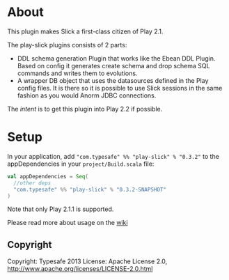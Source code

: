 # About

This plugin makes Slick a first-class citizen of Play 2.1.

The play-slick plugins consists of 2 parts:
 - DDL schema generation Plugin that works like the Ebean DDL Plugin. Based on config it generates create schema and drop schema SQL commands and writes them to evolutions.
 - A wrapper DB object that uses the datasources defined in the Play config files. It is there so it is possible to use Slick sessions in the same fashion as you would Anorm JDBC connections.

The *intent* is to get this plugin into Play 2.2 if possible.



# Setup
In your application, add `"com.typesafe" %% "play-slick" % "0.3.2"` to the appDependencies in your `project/Build.scala` file:

```scala
val appDependencies = Seq(
  //other deps
  "com.typesafe" %% "play-slick" % "0.3.2-SNAPSHOT" 
)
```

Note that only Play 2.1.1 is supported.

Please read more about usage on the [wiki](https://github.com/freekh/play-slick/wiki/Usage)

Copyright
---------

Copyright: Typesafe 2013
License: Apache License 2.0, http://www.apache.org/licenses/LICENSE-2.0.html
